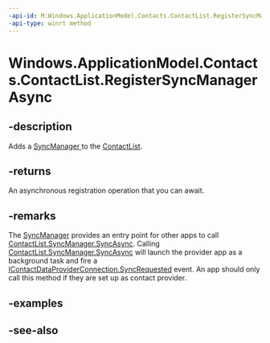 ----api-id: M:Windows.ApplicationModel.Contacts.ContactList.RegisterSyncManagerAsync
-api-type: winrt method
---<!-- Method syntaxpublic Windows.Foundation.IAsyncAction RegisterSyncManagerAsync()--># Windows.ApplicationModel.Contacts.ContactList.RegisterSyncManagerAsync## -descriptionAdds a [SyncManager ](contactlistsyncmanager.md) to the [ContactList](contactlist.md).## -returnsAn asynchronous registration operation that you can await.## -remarksThe [SyncManager](contactlistsyncmanager.md) provides an entry point for other apps to call [ContactList.SyncManager.SyncAsync](contactlistsyncmanager_syncasync.md). Calling [ContactList.SyncManager.SyncAsync](contactlistsyncmanager_syncasync.md) will launch the provider app as a background task and fire a [IContactDataProviderConnection.SyncRequested](../windows.applicationmodel.contacts.dataprovider/contactdataproviderconnection_syncrequested.md) event. An app should only call this method if they are set up as contact provider.## -examples## -see-also